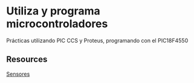 # Utiliza y programa microcontroladores

Prácticas utilizando PIC CCS y Proteus, programando con el PIC18F4550

## Resources

[Sensores](https://arduinomodules.info/)